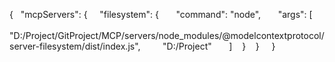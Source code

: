 {
  "mcpServers": {
    "filesystem": {
      "command": "node",
      "args": [
        "D:/Project/GitProject/MCP/servers/node_modules/@modelcontextprotocol/server-filesystem/dist/index.js",
        "D:/Project"
      ]
			   }
			   }
    }